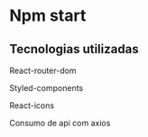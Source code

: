 # Npm start
<h2>Tecnologias utilizadas</h2>
<p>React-router-dom</p>
<p>Styled-components</p>
<p>React-icons</p>
<p>Consumo de api com axios</p>

